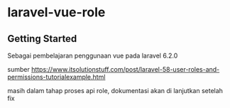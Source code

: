 # laravel-vue-role

## Getting Started

Sebagai pembelajaran penggunaan vue pada laravel 6.2.0

sumber https://www.itsolutionstuff.com/post/laravel-58-user-roles-and-permissions-tutorialexample.html

masih dalam tahap proses api role, dokumentasi akan di lanjutkan setelah fix
